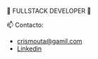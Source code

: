 💬  FULLSTACK DEVELOPER  💬


📫  Contacto:
- crismouta@gamil.com
- [Linkedin](https://www.linkedin.com/feed/)
